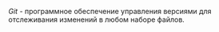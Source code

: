 *Git* - программное обеспечение управления версиями для отслеживания изменений в любом наборе файлов.

